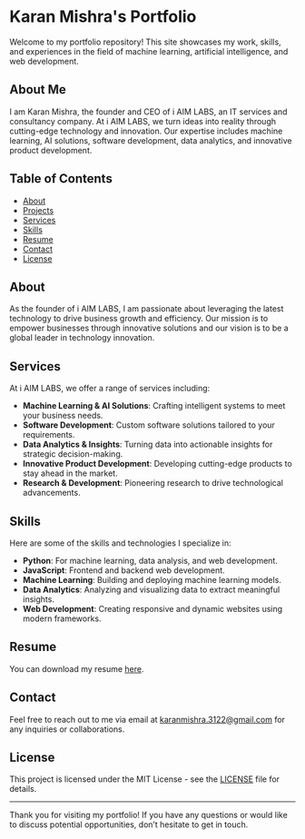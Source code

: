 # Karan Mishra's Portfolio

Welcome to my portfolio repository! This site showcases my work, skills, and experiences in the field of machine learning, artificial intelligence, and web development.

## About Me

I am Karan Mishra, the founder and CEO of i AIM LABS, an IT services and consultancy company. At i AIM LABS, we turn ideas into reality through cutting-edge technology and innovation. Our expertise includes machine learning, AI solutions, software development, data analytics, and innovative product development.

## Table of Contents

- [About](#about)
- [Projects](#projects)
- [Services](#services)
- [Skills](#skills)
- [Resume](#resume)
- [Contact](#contact)
- [License](#license)

## About

As the founder of i AIM LABS, I am passionate about leveraging the latest technology to drive business growth and efficiency. Our mission is to empower businesses through innovative solutions and our vision is to be a global leader in technology innovation.

## Services

At i AIM LABS, we offer a range of services including:

- **Machine Learning & AI Solutions**: Crafting intelligent systems to meet your business needs.
- **Software Development**: Custom software solutions tailored to your requirements.
- **Data Analytics & Insights**: Turning data into actionable insights for strategic decision-making.
- **Innovative Product Development**: Developing cutting-edge products to stay ahead in the market.
- **Research & Development**: Pioneering research to drive technological advancements.

## Skills

Here are some of the skills and technologies I specialize in:

- **Python**: For machine learning, data analysis, and web development.
- **JavaScript**: Frontend and backend web development.
- **Machine Learning**: Building and deploying machine learning models.
- **Data Analytics**: Analyzing and visualizing data to extract meaningful insights.
- **Web Development**: Creating responsive and dynamic websites using modern frameworks.

## Resume

You can download my resume [here](resume/Karan_Mishra_Resume.pdf).

## Contact

Feel free to reach out to me via email at [karanmishra.3122@gmail.com](mailto:karanmishra.3122@gmail.com) for any inquiries or collaborations.

## License

This project is licensed under the MIT License - see the [LICENSE](LICENSE) file for details.

---

Thank you for visiting my portfolio! If you have any questions or would like to discuss potential opportunities, don’t hesitate to get in touch.

